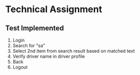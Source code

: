 # Technical Assignment  

## Test Implemented  
1. Login
2. Search for "sa"
3. Select 2nd item from search result based on matched text
4. Verify driver name in driver profile
5. Back
6. Logout